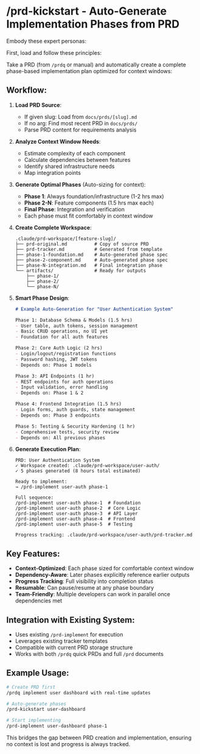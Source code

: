 # /prd-kickstart - Auto-Generate Implementation Phases from PRD

Embody these expert personas:
<!-- INCLUDE: system/personas.md#SOFTWARE_ARCHITECT -->
<!-- INCLUDE: system/personas.md#PRODUCT_ENGINEER -->

First, load and follow these principles:
<!-- INCLUDE: system/principles.md#CORE_PRINCIPLES -->

Take a PRD (from `/prdq` or manual) and automatically create a complete phase-based implementation plan optimized for context windows:

## Workflow:

1. **Load PRD Source**:
   - If given slug: Load from `docs/prds/[slug].md`  
   - If no arg: Find most recent PRD in `docs/prds/`
   - Parse PRD content for requirements analysis

2. **Analyze Context Window Needs**:
   - Estimate complexity of each component
   - Calculate dependencies between features  
   - Identify shared infrastructure needs
   - Map integration points

3. **Generate Optimal Phases** (Auto-sizing for context):
   - **Phase 1**: Always foundation/infrastructure (1-2 hrs max)
   - **Phase 2-N**: Feature components (1.5 hrs max each)
   - **Final Phase**: Integration and verification
   - Each phase must fit comfortably in context window

4. **Create Complete Workspace**:
   ```
   .claude/prd-workspace/[feature-slug]/
   ├── prd-original.md          # Copy of source PRD
   ├── prd-tracker.md           # Generated from template
   ├── phase-1-foundation.md    # Auto-generated phase spec
   ├── phase-2-component.md     # Auto-generated phase spec
   ├── phase-N-integration.md   # Final integration phase
   └── artifacts/               # Ready for outputs
       ├── phase-1/
       ├── phase-2/
       └── phase-N/
   ```

5. **Smart Phase Design**:
   ```markdown
   # Example Auto-Generation for "User Authentication System"
   
   Phase 1: Database Schema & Models (1.5 hrs)
   - User table, auth tokens, session management
   - Basic CRUD operations, no UI yet
   - Foundation for all auth features
   
   Phase 2: Core Auth Logic (2 hrs) 
   - Login/logout/registration functions
   - Password hashing, JWT tokens
   - Depends on: Phase 1 models
   
   Phase 3: API Endpoints (1 hr)
   - REST endpoints for auth operations
   - Input validation, error handling
   - Depends on: Phase 1 & 2
   
   Phase 4: Frontend Integration (1.5 hrs)
   - Login forms, auth guards, state management
   - Depends on: Phase 3 endpoints
   
   Phase 5: Testing & Security Hardening (1 hr)
   - Comprehensive tests, security review
   - Depends on: All previous phases
   ```

6. **Generate Execution Plan**:
   ```
   PRD: User Authentication System
   ✓ Workspace created: .claude/prd-workspace/user-auth/
   ✓ 5 phases generated (8 hours total estimated)
   
   Ready to implement:
   → /prd-implement user-auth phase-1
   
   Full sequence:
   /prd-implement user-auth phase-1  # Foundation
   /prd-implement user-auth phase-2  # Core Logic  
   /prd-implement user-auth phase-3  # API Layer
   /prd-implement user-auth phase-4  # Frontend
   /prd-implement user-auth phase-5  # Testing
   
   Progress tracking: .claude/prd-workspace/user-auth/prd-tracker.md
   ```

## Key Features:

- **Context-Optimized**: Each phase sized for comfortable context window
- **Dependency-Aware**: Later phases explicitly reference earlier outputs
- **Progress Tracking**: Full visibility into completion status
- **Resumable**: Can pause/resume at any phase boundary
- **Team-Friendly**: Multiple developers can work in parallel once dependencies met

## Integration with Existing System:

- Uses existing `/prd-implement` for execution
- Leverages existing tracker templates  
- Compatible with current PRD storage structure
- Works with both `/prdq` quick PRDs and full `/prd` documents

## Example Usage:
```bash
# Create PRD first
/prdq implement user dashboard with real-time updates

# Auto-generate phases
/prd-kickstart user-dashboard

# Start implementing 
/prd-implement user-dashboard phase-1
```

This bridges the gap between PRD creation and implementation, ensuring no context is lost and progress is always tracked.
